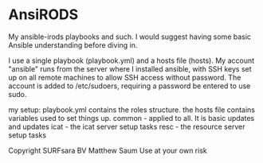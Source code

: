 # AnsiRODS
My ansible-irods playbooks and such. I would suggest having some basic Ansible understanding before diving in.


I use a single playbook (playbook.yml) and a hosts file (hosts). My account "ansible" runs from the server where I installed ansible, with SSH keys set up on all remote machines to allow SSH access without password. The account is added to /etc/sudoers, requiring a password be entered to use sudo.

my setup: playbook.yml contains the roles structure. the hosts file contains variables used to set things up.
common - applied to all. It is basic updates and updates
icat - the icat server setup tasks
resc - the resource server setup tasks





Copyright SURFsara BV
Matthew Saum
Use at your own risk
